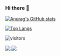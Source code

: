 ### Hi there 👋

[![Anurag's GitHub stats](https://github-readme-stats.vercel.app/api?username=MathewsJosh&count_private=true&show_icons=true&title_color=000000&text_color=000000&icon_color=000000&hide_border=True&bg_color=4F42B4,4E5BAD,4C74A6,4B8DA0,49A699,48BF92)](https://github.com/MathewsJosh)

[![Top Langs](https://github-readme-stats.vercel.app/api/top-langs/?username=MathewsJosh&layout=compact&show_icons=true&title_color=000000&text_color=000000&icon_color=000000&hide=html,css,c%2B%2B&langs_count=4&hide_border=True&bg_color=4F42B4,4E5BAD,4C74A6,4B8DA0,49A699,48BF92)](https://github.com/MathewsJosh)

![visitors](https://visitor-badge.glitch.me/badge?page_id=$MathewsJosh.$MathewsJosh)

<a href="https://github.com/MathewsJosh/CG2021-1">
  <img align="center" src="https://github-readme-stats.vercel.app/api/pin/?username=MathewsJosh&repo=CG2021-1&show_owner=True&bg_color=D4F1F7,BFE6F4,ABDCF1,96D1EE,81C6EB" />
</a>
<a href="https://github.com/MathewsJosh/CG2021-1">
  <img align="center" src="https://github-readme-stats.vercel.app/api/pin/?username=MathewsJosh&repo=CG2021-1&show_owner=True&bg_color=D4F1F7,BFE6F4,ABDCF1,96D1EE,81C6EB" />
</a>

<!--
**MathewsJosh/MathewsJosh** is a ✨ _special_ ✨ repository because its `README.md` (this file) appears on your GitHub profile.

Here are some ideas to get you started:

- 🔭 I’m currently working on ...
- 🌱 I’m currently learning ...
- 👯 I’m looking to collaborate on ...
- 🤔 I’m looking for help with ...
- 💬 Ask me about ...
- 📫 How to reach me: ...
- 😄 Pronouns: ...
- ⚡ Fun fact: ...
-->
